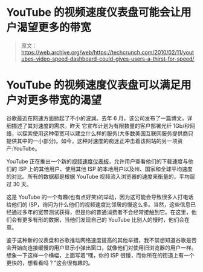 # YouTube 的视频速度仪表盘可能会让用户渴望更多的带宽

> 原文：<https://web.archive.org/web/https://techcrunch.com/2010/02/11/youtubes-video-speed-dashboard-could-gives-users-a-thirst-for-speed/>

# YouTube 的视频速度仪表盘可以满足用户对更多带宽的渴望

谷歌最近在网速方面掀起了不小的波澜。去年 6 月，该公司发布了一篇博文，详细描述了其对速度的需求。昨天
它宣布计划为有限数量的客户部署光纤 1Gb/秒网络，以探索使用这种带宽可以建立什么样的服务(大多数美国互联网服务提供商只提供其中的一小部分)。如今，这种对速度的痴迷正冲击着该网站的另一项资产:YouTube。

YouTube 正在推出一个新的[视频速度仪表板](https://web.archive.org/web/20221005200242/http://youtube.com/my_speed)，允许用户查看他们的下载速度与他们的 ISP 上的其他用户、使用其他 ISP 的本地用户以及州、国家和全球平均速度的对比。所有的数据都是根据 YouTube 视频流入浏览器的速度来衡量的，平均超过 30 天。

这是 YouTube 的一个有趣(也有点好笑)的举动，因为这可能会导致很多人打电话给他们的 ISP，询问为什么他们的视频速度比邻居的慢这么多。当然，这些信息已经通过多年的宽带测试获得，但是你的普通消费者不会经常接触到它。在这里，他们会有更多有形的数据，当他们发现自己的 YouTube 比别人的慢时，他们会在意。

鉴于这种新的仪表盘和谷歌推动网络速度提高的其他举措，我不禁想知道谷歌是否会开始向连接缓慢的用户显示小弹出窗口，就像他们对使用旧浏览器的用户一样。想象一下这样一个横幅，上面写着“嘿，你的 ISP 很慢，而你所在的街道上有一个更快的，想看看吗？”这会很有趣的。